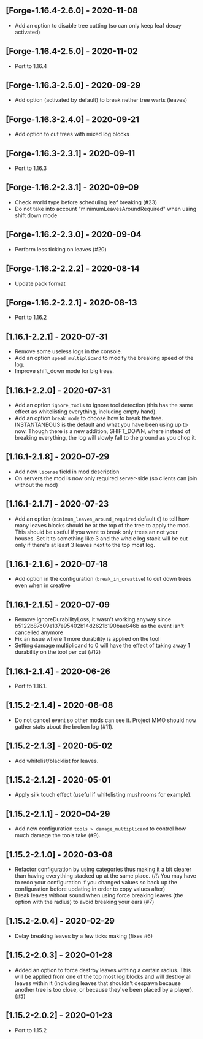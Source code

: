 ## [Forge-1.16.4-2.6.0] - 2020-11-08

* Add an option to disable tree cutting (so can only keep leaf decay activated)

## [Forge-1.16.4-2.5.0] - 2020-11-02

* Port to 1.16.4

## [Forge-1.16.3-2.5.0] - 2020-09-29

* Add option (activated by default) to break nether tree warts (leaves)

## [Forge-1.16.3-2.4.0] - 2020-09-21

* Add option to cut trees with mixed log blocks

## [Forge-1.16.3-2.3.1] - 2020-09-11

* Port to 1.16.3

## [Forge-1.16.2-2.3.1] - 2020-09-09
* Check world type before scheduling leaf breaking (#23)
* Do not take into account "minimumLeavesAroundRequired" when using shift down mode

## [Forge-1.16.2-2.3.0] - 2020-09-04
* Perform less ticking on leaves (#20)

## [Forge-1.16.2-2.2.2] - 2020-08-14
* Update pack format

## [Forge-1.16.2-2.2.1] - 2020-08-13
* Port to 1.16.2

## [1.16.1-2.2.1] - 2020-07-31
* Remove some useless logs in the console.
* Add an option `speed_multiplicand` to modify the breaking speed of the log.
* Improve shift_down mode for big trees.

## [1.16.1-2.2.0] - 2020-07-31
* Add an option `ignore_tools` to ignore tool detection (this has the same effect as whitelisting everything, including empty hand).
* Add an option `break_mode` to choose how to break the tree. INSTANTANEOUS is the default and what you have been using up to now. Though there is a new addition, SHIFT_DOWN, where instead of breaking everything, the log will slowly fall to the ground as you chop it.

## [1.16.1-2.1.8] - 2020-07-29
* Add new `license` field in mod description
* On servers the mod is now only required server-side (so clients can join without the mod)

## [1.16.1-2.1.7] - 2020-07-23
- Add an option (`minimum_leaves_around_required` default `0`) to tell how many leaves blocks should be at the top of the tree to apply the mod. This should be useful if you want to break only trees an not your houses. Set it to something like 3 and the whole log stack will be cut only if there's at least 3 leaves next to the top most log.

## [1.16.1-2.1.6] - 2020-07-18
- Add option in the configuration (`break_in_creative`) to cut down trees even when in creative

## [1.16.1-2.1.5] - 2020-07-09
- Remove ignoreDurabilityLoss, it wasn't working anyway since b5122b87c09e137e95402b14d2621b190bae646b as the event isn't cancelled anymore
- Fix an issue where 1 more durability is applied on the tool
- Setting damage multiplicand to 0 will have the effect of taking away 1 durability on the tool per cut (#12)

## [1.16.1-2.1.4] - 2020-06-26
- Port to 1.16.1.

## [1.15.2-2.1.4] - 2020-06-08
- Do not cancel event so other mods can see it. Project MMO should now gather stats about the broken log (#11).

## [1.15.2-2.1.3] - 2020-05-02
- Add whitelist/blacklist for leaves.

## [1.15.2-2.1.2] - 2020-05-01
- Apply silk touch effect (useful if whitelisting mushrooms for example).

## [1.15.2-2.1.1] - 2020-04-29
- Add new configuration `tools > damage_multiplicand` to control how much damage the tools take (#9).

## [1.15.2-2.1.0] - 2020-03-08
- Refactor configuration by using categories thus making it a bit clearer than having everything stacked up at the same place. (/!\ You may have to redo your configuration if you changed values so back up the configuration before updating in order to copy values after)
- Break leaves without sound when using force breaking leaves (the option with the radius) to avoid breaking your ears (#7)

## [1.15.2-2.0.4] - 2020-02-29
- Delay breaking leaves by a few ticks making (fixes #6)

## [1.15.2-2.0.3] - 2020-01-28
- Added an option to force destroy leaves withing a certain radius. This will be applied from one of the top most log blocks and will destroy all leaves within it (including leaves that shouldn't despawn because another tree is too close, or because they've been placed by a player). (#5)

## [1.15.2-2.0.2] - 2020-01-23
- Port to 1.15.2

